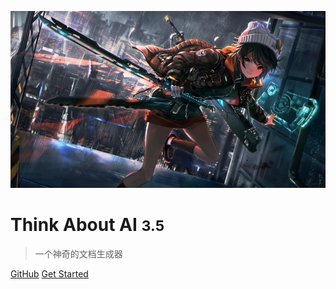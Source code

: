 <!-- _coverpage.md -->

![logo](logo.png)

# Think About AI <small>3.5</small>

>一个神奇的文档生成器

[GitHub](https://github.com/docsify/docsify)
[Get Started](README)